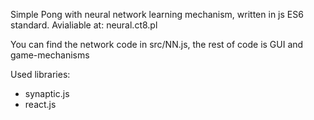 Simple Pong with neural network learning mechanism, written in js ES6 standard.
Avialiable at: neural.ct8.pl

You can find the network code in src/NN.js, the rest of code is GUI and game-mechanisms

Used libraries:
- synaptic.js
- react.js